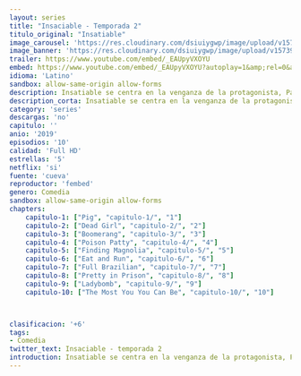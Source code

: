 ```yaml
---
layout: series
title: "Insaciable - Temporada 2"
titulo_original: "Insatiable"
image_carousel: 'https://res.cloudinary.com/dsiuiygwp/image/upload/v1573933019/insatiable-2-min_ata6jj.jpg'
image_banner: 'https://res.cloudinary.com/dsiuiygwp/image/upload/v1573933021/insatiable-min_zilr7k.jpg'
trailer: https://www.youtube.com/embed/_EAUpyVXOYU
embed: https://www.youtube.com/embed/_EAUpyVXOYU?autoplay=1&amp;rel=0&amp;hd=1&border=0&wmode=opaque&enablejsapi=1&modestbranding=1&controls=1&showinfo=0
idioma: 'Latino'
sandbox: allow-same-origin allow-forms
description: Insatiable se centra en la venganza de la protagonista, Patty, hacía aquellos que alguna vez la han hecho sentir mal debido a su peso. De repente, la joven se vuelve delgada y esbelta lo que cambia la percepción de la gente hacia ella. Pero, Patty no lo olvida ni perdona y se quiere tomar la justicia por su mano. Para ello, contrata a un abogado civil deshonrado e insatisfecho que se ha convertido en un experto entrenador de belleza. Este abogado, Bob, ve un gran potencial en la adolescente y, con ayuda de su mujer, la introducen en el mundo de los certámenes de belleza. Patty, quiere llegar mucho más lejos de lo que Bob y su esposa pensaban.
description_corta: Insatiable se centra en la venganza de la protagonista, Patty, hacía aquellos que alguna vez la han hecho sentir mal debido a su peso. De repente, la joven se vuelve delgada y esbelta lo que cambia la percepción de la gente hacia ella. Pero, Patty no..
category: 'series'
descargas: 'no'
capitulo: ''
anio: '2019'
episodios: '10'
calidad: 'Full HD'
estrellas: '5'
netflix: 'si'
fuente: 'cueva'
reproductor: 'fembed'
genero: Comedia
sandbox: allow-same-origin allow-forms 
chapters:
    capitulo-1: ["Pig", "capitulo-1/", "1"]
    capitulo-2: ["Dead Girl", "capitulo-2/", "2"]
    capitulo-3: ["Boomerang", "capitulo-3/", "3"]
    capitulo-4: ["Poison Patty", "capitulo-4/", "4"]
    capitulo-5: ["Finding Magnolia", "capitulo-5/", "5"]
    capitulo-6: ["Eat and Run", "capitulo-6/", "6"]
    capitulo-7: ["Full Brazilian", "capitulo-7/", "7"]
    capitulo-8: ["Pretty in Prison", "capitulo-8/", "8"]
    capitulo-9: ["Ladybomb", "capitulo-9/", "9"]
    capitulo-10: ["The Most You You Can Be", "capitulo-10/", "10"]



clasificacion: '+6'
tags:
- Comedia
twitter_text: Insaciable - temporada 2
introduction: Insatiable se centra en la venganza de la protagonista, Patty, hacía aquellos que alguna vez la han hecho sentir mal debido a su peso. De repente, la joven se vuelve delgada y esbelta lo que cambia la percepción de la gente hacia ella. Pero, Patty no..
---
```



 







